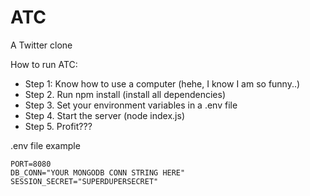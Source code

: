# ATC
A Twitter  clone

How to run ATC:
- Step 1: Know how to use a computer (hehe, I know I am so funny..)
- Step 2. Run npm install (install all dependencies)
- Step 3. Set your environment variables in a .env file
- Step 4. Start the server (node index.js)
- Step 5. Profit???

.env file example
```
PORT=8080
DB_CONN="YOUR MONGODB CONN STRING HERE"
SESSION_SECRET="SUPERDUPERSECRET"
```
